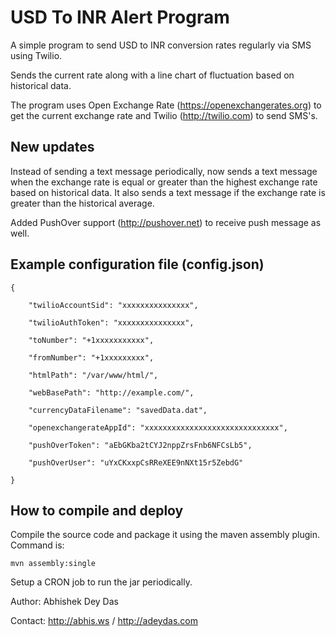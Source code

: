 USD To INR Alert Program
========================

A simple program to send USD to INR conversion rates regularly via SMS using Twilio.

Sends the current rate along with a line chart of fluctuation based on historical data.

The program uses Open Exchange Rate (https://openexchangerates.org) to get the current exchange rate 
and Twilio (http://twilio.com) to send SMS's. 

New updates
-----------

Instead of sending a text message periodically, now sends a text message when the exchange rate is equal or 
greater than the highest exchange rate based on historical data. It also sends a text message if the exchange rate 
is greater than the historical average.

Added PushOver support (http://pushover.net) to receive push message as well.


Example configuration file (config.json)
-----------------------------------------

	{

    	"twilioAccountSid": "xxxxxxxxxxxxxxx",
    
    	"twilioAuthToken": "xxxxxxxxxxxxxxx",
    
    	"toNumber": "+1xxxxxxxxxxx",
    
    	"fromNumber": "+1xxxxxxxxx",
    
    	"htmlPath": "/var/www/html/",
    
    	"webBasePath": "http://example.com/",
    
    	"currencyDataFilename": "savedData.dat",
    	
    	"openexchangerateAppId": "xxxxxxxxxxxxxxxxxxxxxxxxxxxxxx",
    	
    	"pushOverToken": "aEbGKba2tCYJ2nppZrsFnb6NFCsLb5",
    	
    	"pushOverUser": "uYxCKxxpCsRReXEE9nNXt15r5ZebdG"
    
	}
	

How to compile and deploy
-------------------------

Compile the source code and package it using the maven assembly plugin. Command is:

	mvn assembly:single
	
Setup a CRON job to run the jar periodically.


Author: Abhishek Dey Das

Contact: http://abhis.ws / http://adeydas.com